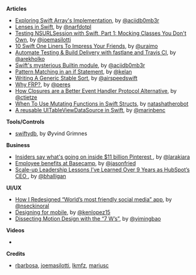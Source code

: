 **Articles**

* [Exploring Swift Array's Implementation](http://ankit.im/swift/2016/01/08/exploring-swift-array-implementation/), by [@aciidb0mb3r](https://twitter.com/aciidb0mb3r)
* [Lenses in Swift](http://narf.pl/posts/lenses-in-swift), by [@narfdotpl](https://twitter.com/narfdotpl)
* [Testing NSURLSession with Swift, Part 1: Mocking Classes You Don't Own](http://masilotti.com/testing-nsurlsession-input/), by [@joemasilotti](https://twitter.com/joemasilotti)
* [10 Swift One Liners To Impress Your Friends](https://www.uraimo.com/2016/01/06/10-Swift-One-Liners-To-Impress-Your-Friends/), by [@uraimo](https://twitter.com/uraimo)
* [Automate Testing & Build Delivery with fastlane and Travis CI](http://macoscope.com/blog/automate-testing-and-build-delivery/), by [@arekholko](https://twitter.com/arekholko)
* [Swift's mysterious Builtin module](http://ankit.im/swift/2016/01/12/swift-mysterious-builtin-module/), by [@aciidb0mb3r](https://twitter.com/aciidb0mb3r)
* [Pattern Matching in an if Statement](http://kelan.io/2016/pattern-matching-in-an-if-statement/), by [@kelan](https://twitter.com/kelan)
* [Writing A Generic Stable Sort](http://airspeedvelocity.net/2016/01/10/writing-a-generic-stable-sort/), by [@airspeedswift](https://twitter.com/airspeedswift)
* [Why FRP?](http://codeplease.io/2016/01/08/why-frp/), by [@peres](https://twitter.com/peres)
* [How Closures are a Better Event Handler Protocol Alternative](http://christiantietze.de/posts/2016/01/event-handler-closure-object/), by [@ctietze](https://twitter.com/ctietze)
* [When To Use Mutating Functions in Swift Structs](https://www.natashatherobot.com/when-to-use-mutating-functions-in-swift-structs/), by [natashatherobot](https://twitter.com/natashatherobot)
* [A reusable UITableViewDataSource in Swift](https://medium.com/@marinbenc/a-reusable-uitableviewdatasource-in-swift-e74d76bdda5f#.5x1pijxn6), by [@marinbenc](https://twitter.com/marinbenc)

**Tools/Controls**

* [swiftydb](https://github.com/Oyvindkg/swiftydb), by Øyvind Grimnes

**Business**

* [Insiders say what's going on inside $11 billion Pinterest ](http://www.businessinsider.com/pinterest-worth-11-billion-valuation-revenue-grow-5x-2015), by [@larakiara](https://twitter.com/larakiara)
* [Employee benefits at Basecamp](https://m.signalvnoise.com/employee-benefits-at-basecamp-d2d46fd06c58#.9y4bpddwi), by [@jasonfried](https://twitter.com/jasonfried)
* [Scale-up Leadership Lessons I’ve Learned Over 9 Years as HubSpot’s CEO
](https://readthink.com/scale-up-leadership-lessons-i-ve-learned-over-9-years-as-hubspot-s-ceo-39521f5b7567#.hgv1398ud), by [@bhalligan](https://twitter.com/bhalligan)

**UI/UX**

* [How I Redesigned “World’s most friendly social media” app](https://medium.com/@nseckinoral/how-i-redesigned-world-s-most-friendly-social-media-app-6320f22ee562#.83karevgg), by [@nseckinoral](https://twitter.com/nseckinoral)
* [Designing for mobile](https://medium.com/@kenlopez15/designing-for-mobile-dc1c4dd01cd6#.pnqxyr2vp), by [@kenlopez15](https://twitter.com/kenlopez15)
* [Dissecting Motion Design with the “7 W’s”](https://medium.com/@yimingbao/dissecting-motion-design-with-the-7-w-s-dd82815e61c7#.xetbn4ait), by [@yimingbao](https://twitter.com/yimingbao)

**Videos**

* 

**Credits**

* [rbarbosa](https://github.com/rbarbosa), [joemasilotti](https://github.com/joemasilotti), [lkmfz](https://github.com/lkmfz), [mariusc](https://github.com/mariusc)
